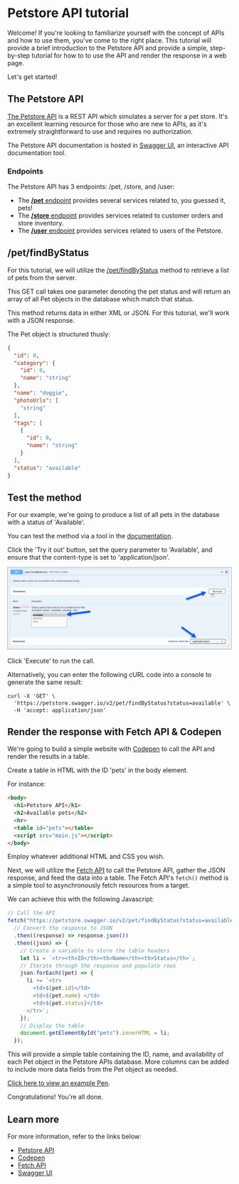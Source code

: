 # Petstore API tutorial

Welcome! If you're looking to familiarize yourself with the concept of APIs and how to use them, you've come to the right place. This tutorial will provide a brief introduction to the Petstore API and provide a simple, step-by-step tutorial for how to to use the API and render the response in a web page.

Let's get started!

## The Petstore API
[The Petstore API](https://petstore.swagger.io) is a REST API which simulates a server for a pet store. It's an excellent learning resource for those who are new to APIs, as it's extremely straightforward to use and requires no authorization.

The Petstore API documentation is hosted in [Swagger UI](https://swagger.io/tools/swagger-ui/), an interactive API documentation tool.

### Endpoints
The Petstore API has 3 endpoints: /pet, /store, and /user:

- The [**/pet** endpoint](https://petstore.swagger.io/#/pet) provides several services related to, you guessed it, pets!
- The [**/store** endpoint](https://petstore.swagger.io/#/store) provides services related to customer orders and store inventory.
- The [**/user** endpoint](https://petstore.swagger.io/#/user) provides services related to users of the Petstore.

## /pet/findByStatus

For this tutorial, we will utilize the [/pet/findByStatus](https://petstore.swagger.io/#/pet/findPetsByStatus) method to retrieve a list of pets from the server.

This GET call takes one parameter denoting the pet status and will return an array of all Pet objects in the database which match that status.

This method returns data in either XML or JSON. For this tutorial, we'll work with a JSON response.

The Pet object is structured thusly: 

```json
{
  "id": 0,
  "category": {
    "id": 0,
    "name": "string"
  },
  "name": "doggie",
  "photoUrls": [
    "string"
  ],
  "tags": [
    {
      "id": 0,
      "name": "string"
    }
  ],
  "status": "available"
}
```

## Test the method

For our example, we're going to produce a list of all pets in the database with a status of 'Available'.

You can test the method via a tool in the [documentation](https://petstore.swagger.io/#/pet/findPetsByStatus).

Click the 'Try it out' button, set the query parameter to 'Available', and ensure that the content-type is set to 'application/json'. 

![Swagger test call](petstore01.png)

Click 'Execute' to run the call.

Alternatively, you can enter the following cURL code into a console to generate the same result:
```curl
curl -X 'GET' \
  'https://petstore.swagger.io/v2/pet/findByStatus?status=available' \
  -H 'accept: application/json'
```

## Render the response with Fetch API & Codepen

We're going to build a simple website with [Codepen](https://codepen.io) to call the API and render the results in a table.

Create a table in HTML with the ID 'pets' in the body element.

For instance: 
```html
<body>
  <h1>Petstore API</h1>
  <h2>Available pets</h2>
  <hr>
  <table id="pets"></table>
  <script src="main.js"></script>
</body>
```

Employ whatever additional HTML and CSS you wish.

Next, we will utilize the [Fetch API](https://developer.mozilla.org/en-US/docs/Web/API/Fetch_API) to call the Petstore API, gather the JSON response, and feed the data into a table. The Fetch API's ``fetch()`` method is a simple tool to asynchronously fetch resources from a target. 

We can achieve this with the following Javascript:

```js
// Call the API
fetch("https://petstore.swagger.io/v2/pet/findByStatus?status=available")
  // Convert the response to JSON
  .then((response) => response.json())
  .then((json) => {
    // Create a variable to store the table headers
    let li = `<tr><th>ID</th><th>Name</th><th>Status</th>`;
    // Iterate through the response and populate rows
    json.forEach((pet) => {
      li += `<tr>
        <td>${pet.id}</td>
        <td>${pet.name} </td>
        <td>${pet.status}</td>
      </tr>`;
    });
    // Display the table
    document.getElementById("pets").innerHTML = li;
  });
```
This will provide a simple table containing the ID, name, and availability of each Pet object in the Petstore APIs database. More columns can be added to include more data fields from the Pet object as needed.

[Click here to view an example Pen](https://codepen.io/jwcummings/pen/ZERyNYa).

Congratulations! You're all done.

## Learn more
For more information, refer to the links below:
- [Petstore API](https://petstore.swagger.io)
- [Codepen](https://codepen.io)
- [Fetch API](https://developer.mozilla.org/en-US/docs/Web/API/Fetch_API)
- [Swagger UI](https://swagger.io/tools/swagger-ui/)
